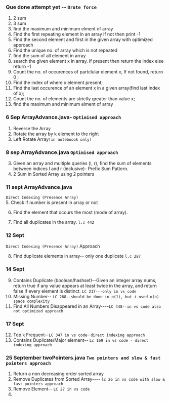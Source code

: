### Que done attempt yet -- `Brute force`

1. 2 sum
2. 3 sum
3. find the maximum and minimum elment of array
4. Find the first repeating element in an array if not then print -1
5. Find the second element and first in the given array with optimized approach
6. Find the unique no. of array which is not repeated
7. find the sum of all element in array
8. search the given element x in array. If present then return the index else return -1
9. Count the no. of occurences of partclular element x, If not found, return 0 ;
10. Find the index of where x element present;
11. Find the last occurence of an element x in a given array(find last index of x);
12. Count the no. of elements are strictly greater than value x;
13. find the maximum and minimum elment of array

### 6 Sep ArrayAdvance.java- `Optimised approach`

1. Reverse the Array
2. Rotate the array by k element to the right
3. Left Rotate Array`(in noteboook only)`

### 8 sep ArrayAdvance.java `Optimised approach`

3. Given an array and multiple queries (l, r), find the sum of elements between indices l and r (inclusive)- Prefix Sum Pattern.
4. 2 Sum in Sorted Array using 2 pointers

### 11 sept ArrayAdvance.java

`Direct Indexing (Presence Array)`  
5. Check if number is present in array or not

6. Find the element that occurs the most (mode of array).

7. Find all duplicates in the array. `l.c 442`

### 12 Sept

`Direct Indexing (Presence Array)` Approach

8. Find duplicate elements in array-- only one duplicate `l.c 287`

### 14 Sept

9. Contains Duplicate (boolean/hashset)--Given an integer array nums, return true if any value appears at least twice in the array, and return false if every element is distinct. `LC 217---only in vs code`
10. Missing Number-- `LC 268--should be done in o(1), but i used o(n) space complexity `
11. Find All Numbers Disappeared in an Array----`LC 448--in vs code also not optimized approach`

### 17 Sept

12. Top k Frequent--`LC 347 in vs code`- `direct indexing approach`
13. Contains Duplicate/Major element-- `Lc 169 in vs code - direct indexing approach`

### 25 September twoPointers.java `Two pointers and slow & fast pointers approach`

1. Return a non decreasing order sorted array
2. Remove Duplicates from Sorted Array---- `lc 26 in vs code with slow & fast pointers approach`
3. Remove Element-- `LC 27 in vs code`
4.
